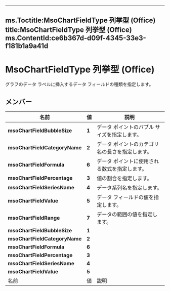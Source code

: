 



---
ms.Toctitle:MsoChartFieldType 列挙型 (Office)
title:MsoChartFieldType 列挙型 (Office)
ms.ContentId:ce6b367d-d09f-4345-33e3-f181b1a9a41d
---
# MsoChartFieldType 列挙型 (Office)




グラフのデータ ラベルに挿入するデータ フィールドの種類を指定します。

## メンバー

|**名前**|**値**|**説明**|
|---|---|---|
|**msoChartFieldBubbleSize**|**1**|データ ポイントのバブル サイズを指定します。|
|**msoChartFieldCategoryName**|**2**|データ ポイントのカテゴリ名の長さを指定します。|
|**msoChartFieldFormula**|**6**|データ ポイントに使用される数式を指定します。|
|**msoChartFieldPercentage**|**3**|値の割合を指定します。|
|**msoChartFieldSeriesName**|**4**|データ系列名を指定します。|
|**msoChartFieldValue**|**5**|データ フィールドの値を指定します。|
|**msoChartFieldRange**|**7**|データの範囲の値を指定します。|
|**msoChartFieldBubbleSize**|**1**||
|**msoChartFieldCategoryName**|**2**||
|**msoChartFieldFormula**|**6**||
|**msoChartFieldPercentage**|**3**||
|**msoChartFieldSeriesName**|**4**||
|**msoChartFieldValue**|**5**||
|名前|値|説明|




